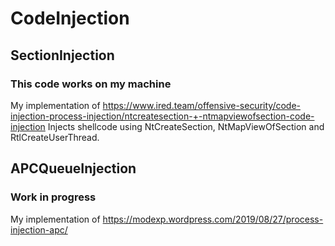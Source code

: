 # CodeInjection
## SectionInjection
### This code works on my machine
My implementation of https://www.ired.team/offensive-security/code-injection-process-injection/ntcreatesection-+-ntmapviewofsection-code-injection
Injects shellcode using NtCreateSection, NtMapViewOfSection and RtlCreateUserThread.
## APCQueueInjection
### Work in progress
My implementation of https://modexp.wordpress.com/2019/08/27/process-injection-apc/
